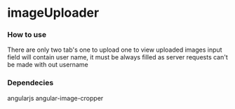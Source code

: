 # imageUploader
### How to use
There are only two tab's
one to upload
one to view uploaded images
input field will contain user name, it must be always filled as server requests can't be made with out username

### Dependecies
angularjs
angular-image-cropper



